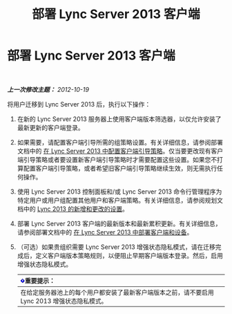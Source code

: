 ﻿---
title: 部署 Lync Server 2013 客户端
TOCTitle: 部署 Lync Server 2013 客户端
ms:assetid: 508e5dfa-588b-4289-81ce-2043c2d79e04
ms:mtpsurl: https://technet.microsoft.com/zh-cn/library/JJ204883(v=OCS.15)
ms:contentKeyID: 49312829
ms.date: 05/19/2016
mtps_version: v=OCS.15
ms.translationtype: HT
---

# 部署 Lync Server 2013 客户端

 

_**上一次修改主题：** 2012-10-19_

将用户迁移到 Lync Server 2013 后，执行以下操作：

1.  在新的 Lync Server 2013 服务器上使用客户端版本筛选器，以仅允许安装了最新更新的客户端登录。

2.  如果需要，请配置客户端引导所需的组策略设置。有关详细信息，请参阅部署文档中的 [在 Lync Server 2013 中配置客户端引导策略](lync-server-2013-configuring-client-bootstrapping-policies.md)。仅当要更改现有客户端引导策略或者要设置新客户端引导策略时才需要配置这些设置。如果您不打算配置客户端引导策略，或者希望旧客户端引导策略继续生效，则无需执行任何操作。

3.  使用 Lync Server 2013 控制面板和/或 Lync Server 2013 命令行管理程序为特定用户或用户组配置其他用户和客户端策略。有关详细信息，请参阅规划文档中的 [Lync 2013 的新增和更改的设置](lync-server-2013-new-and-changed-settings-for-lync-2013.md)。

4.  部署 Lync Server 2013 客户端的最新版本和最新累积更新。有关详细信息，请参阅部署文档中的 [在 Lync Server 2013 中部署客户端和设备](lync-server-2013-deploying-clients-and-devices.md)。

5.  （可选）如果贵组织需要 Lync Server 2013 增强状态隐私模式，请在迁移完成后，定义客户端版本策略规则，以便阻止早期客户端版本登录。然后，启用增强状态隐私模式。
    
    <table>
    <thead>
    <tr class="header">
    <th><img src="images/Gg398794.important(OCS.15).gif" title="important" alt="important" />重要提示：</th>
    </tr>
    </thead>
    <tbody>
    <tr class="odd">
    <td>在给定服务器池上的每个用户都安装了最新客户端版本之前，请不要启用 Lync 2013 增强状态隐私模式。</td>
    </tr>
    </tbody>
    </table>

